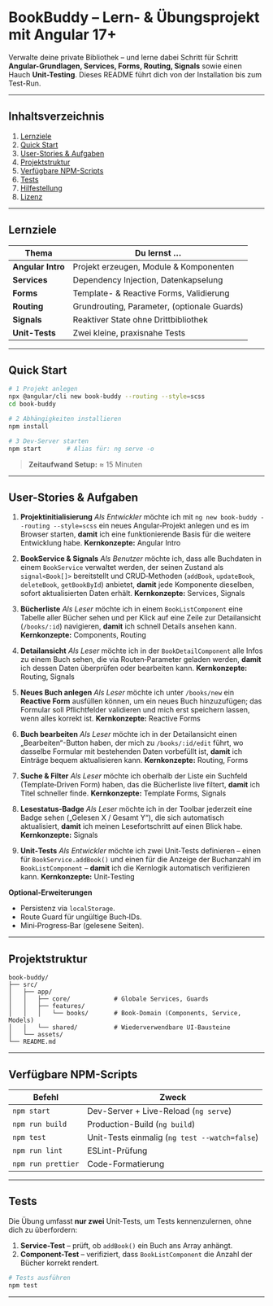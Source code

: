 # BookBuddy – Lern- & Übungsprojekt mit Angular 17+

Verwalte deine private Bibliothek – und lerne dabei Schritt für Schritt **Angular-Grundlagen, Services, Forms, Routing, Signals** sowie einen Hauch **Unit-Testing**.
Dieses README führt dich von der Installation bis zum Test-Run.

---

## Inhaltsverzeichnis

1. [Lernziele](#lernziele)
2. [Quick Start](#quick-start)
3. [User-Stories & Aufgaben](#user-stories--aufgaben)
4. [Projektstruktur](#projektstruktur)
5. [Verfügbare NPM-Scripts](#verfügbare-npm-scripts)
6. [Tests](#tests)
7. [Hilfestellung](#hilfestellung)
8. [Lizenz](#lizenz)

---

## Lernziele

| Thema             | Du lernst …                                 |
| ----------------- | ------------------------------------------- |
| **Angular Intro** | Projekt erzeugen, Module & Komponenten      |
| **Services**      | Dependency Injection, Datenkapselung        |
| **Forms**         | Template- & Reactive Forms, Validierung     |
| **Routing**       | Grundrouting, Parameter, (optionale Guards) |
| **Signals**       | Reaktiver State ohne Drittbibliothek        |
| **Unit-Tests**    | Zwei kleine, praxisnahe Tests               |

---

## Quick Start

```bash
# 1 Projekt anlegen
npx @angular/cli new book-buddy --routing --style=scss
cd book-buddy

# 2 Abhängigkeiten installieren
npm install

# 3 Dev-Server starten
npm start       # Alias für: ng serve -o
```

> **Zeitaufwand Setup:** ≈ 15 Minuten

---

## User-Stories & Aufgaben

1. **Projektinitialisierung**
   *Als Entwickler* möchte ich mit `ng new book-buddy --routing --style=scss` ein neues Angular‑Projekt anlegen und es im Browser starten, **damit** ich eine funktionierende Basis für die weitere Entwicklung habe.
   **Kernkonzepte:** Angular Intro

2. **BookService & Signals**
   *Als Benutzer* möchte ich, dass alle Buchdaten in einem `BookService` verwaltet werden, der seinen Zustand als `signal<Book[]>` bereitstellt und CRUD‑Methoden (`addBook`, `updateBook`, `deleteBook`, `getBookById`) anbietet, **damit** jede Komponente dieselben, sofort aktualisierten Daten erhält.
   **Kernkonzepte:** Services, Signals

3. **Bücherliste**
   *Als Leser* möchte ich in einem `BookListComponent` eine Tabelle aller Bücher sehen und per Klick auf eine Zeile zur Detailansicht (`/books/:id`) navigieren, **damit** ich schnell Details ansehen kann.
   **Kernkonzepte:** Components, Routing

4. **Detailansicht**
   *Als Leser* möchte ich in der `BookDetailComponent` alle Infos zu einem Buch sehen, die via Routen‑Parameter geladen werden, **damit** ich dessen Daten überprüfen oder bearbeiten kann.
   **Kernkonzepte:** Routing, Signals

5. **Neues Buch anlegen**
   *Als Leser* möchte ich unter `/books/new` ein **Reactive Form** ausfüllen können, um ein neues Buch hinzuzufügen; das Formular soll Pflichtfelder validieren und mich erst speichern lassen, wenn alles korrekt ist.
   **Kernkonzepte:** Reactive Forms

6. **Buch bearbeiten**
   *Als Leser* möchte ich in der Detailansicht einen „Bearbeiten“-Button haben, der mich zu `/books/:id/edit` führt, wo dasselbe Formular mit bestehenden Daten vorbefüllt ist, **damit** ich Einträge bequem aktualisieren kann.
   **Kernkonzepte:** Routing, Forms

7. **Suche & Filter**
   *Als Leser* möchte ich oberhalb der Liste ein Suchfeld (Template‑Driven Form) haben, das die Bücherliste live filtert, **damit** ich Titel schneller finde.
   **Kernkonzepte:** Template Forms, Signals

8. **Lesestatus‑Badge**
   *Als Leser* möchte ich in der Toolbar jederzeit eine Badge sehen („Gelesen X / Gesamt Y“), die sich automatisch aktualisiert, **damit** ich meinen Lesefortschritt auf einen Blick habe.
   **Kernkonzepte:** Signals

9. **Unit‑Tests**
   *Als Entwickler* möchte ich zwei Unit‑Tests definieren – einen für `BookService.addBook()` und einen für die Anzeige der Buchanzahl im `BookListComponent` – **damit** ich die Kernlogik automatisch verifizieren kann.
   **Kernkonzepte:** Unit‑Testing

**Optional‑Erweiterungen**

* Persistenz via `localStorage`.
* Route Guard für ungültige Buch‑IDs.
* Mini‑Progress‑Bar (gelesene Seiten).

---

## Projektstruktur

```
book-buddy/
├── src/
│   ├── app/
│   │   ├── core/            # Globale Services, Guards
│   │   ├── features/
│   │   │   └── books/       # Book-Domain (Components, Service, Models)
│   │   └── shared/          # Wiederverwendbare UI-Bausteine
│   └── assets/
└── README.md
```

---

## Verfügbare NPM-Scripts

| Befehl             | Zweck                                         |
| ------------------ | --------------------------------------------- |
| `npm start`        | Dev-Server + Live-Reload (`ng serve`)         |
| `npm run build`    | Production-Build (`ng build`)                 |
| `npm test`         | Unit-Tests einmalig (`ng test --watch=false`) |
| `npm run lint`     | ESLint-Prüfung                                |
| `npm run prettier` | Code-Formatierung                             |

---

## Tests

Die Übung umfasst **nur zwei** Unit‑Tests, um Tests kennenzulernen, ohne dich zu überfordern:

1. **Service-Test** – prüft, ob `addBook()` ein Buch ans Array anhängt.
2. **Component-Test** – verifiziert, dass `BookListComponent` die Anzahl der Bücher korrekt rendert.

```bash
# Tests ausführen
npm test
```

---

